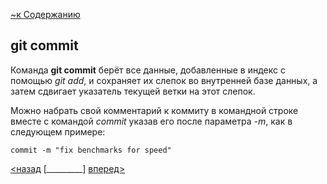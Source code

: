 [~к Содержанию](./readme.md)

## **git commit**

Команда **git commit**  берёт все данные, добавленные в индекс с помощью *git add*, и сохраняет их слепок во внутренней базе данных, а затем сдвигает указатель текущей ветки на этот слепок.

Можно набрать свой комментарий к коммиту в командной строке вместе с командой *commit* указав его после параметра *-m*, как в следующем примере:

```bash=
commit -m "fix benchmarks for speed"
```

[<назад](./difftool.md) [_________]        [вперед>](./reset.md)